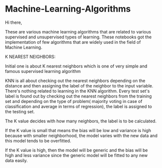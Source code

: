 # Machine-Learning-Algorithms

Hi there, 

These are various machine learning algorithms that are related to various supervised and unsupervised types of learning.
These notebooks got the implementation of few algorithms that are widely used in the field of Machine Learning.

K NEAREST NEIGHBORS:

Initial one is about K nearest neighbors which is one of very simple and famous supervised learning algorithm

KNN is all about checking out the nearest neighbors depending on the distance and then assigning the label of the neighbor to the input variable. There's nothing related to learning in the KNN algorithm. Every test set's label is found out by checking out the nearest neighbors from the training set and depending on the type of problem( majority voting in case of classification and average in terms of regression), the label is assigned to the testing set.

The K value decides with how many neighbors, the label is to be calculated.

If the K value is small that means the bias will be low and variance is high because with smaller neighborhood, the model varies with the new data and this model tends to be overfitted.

If the K value is high, then the model will be generic and the bias will be high and less variance since the generic model will be fitted to any new data easily.

